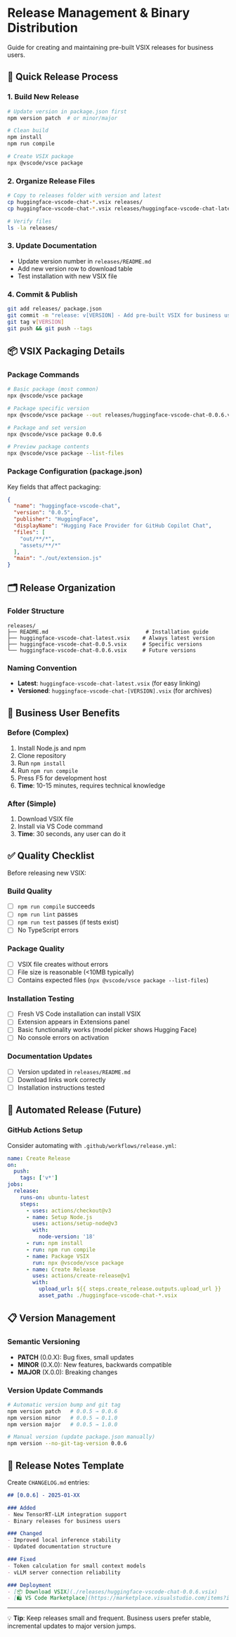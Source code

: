 # Release Management & Binary Distribution

Guide for creating and maintaining pre-built VSIX releases for business users.

## 🚀 **Quick Release Process**

### 1. Build New Release
```bash
# Update version in package.json first
npm version patch  # or minor/major

# Clean build
npm install
npm run compile

# Create VSIX package
npx @vscode/vsce package
```

### 2. Organize Release Files
```bash
# Copy to releases folder with version and latest
cp huggingface-vscode-chat-*.vsix releases/
cp huggingface-vscode-chat-*.vsix releases/huggingface-vscode-chat-latest.vsix

# Verify files
ls -la releases/
```

### 3. Update Documentation
- Update version number in `releases/README.md`
- Add new version row to download table
- Test installation with new VSIX file

### 4. Commit & Publish
```bash
git add releases/ package.json
git commit -m "release: v[VERSION] - Add pre-built VSIX for business users"
git tag v[VERSION]
git push && git push --tags
```

## 📦 **VSIX Packaging Details**

### Package Commands
```bash
# Basic package (most common)
npx @vscode/vsce package

# Package specific version
npx @vscode/vsce package --out releases/huggingface-vscode-chat-0.0.6.vsix

# Package and set version
npx @vscode/vsce package 0.0.6

# Preview package contents
npx @vscode/vsce package --list-files
```

### Package Configuration (package.json)
Key fields that affect packaging:
```json
{
  "name": "huggingface-vscode-chat",
  "version": "0.0.5",
  "publisher": "HuggingFace",
  "displayName": "Hugging Face Provider for GitHub Copilot Chat",
  "files": [
    "out/**/*",
    "assets/**/*"
  ],
  "main": "./out/extension.js"
}
```

## 🗂️ **Release Organization**

### Folder Structure
```
releases/
├── README.md                               # Installation guide
├── huggingface-vscode-chat-latest.vsix    # Always latest version
├── huggingface-vscode-chat-0.0.5.vsix     # Specific versions
└── huggingface-vscode-chat-0.0.6.vsix     # Future versions
```

### Naming Convention
- **Latest**: `huggingface-vscode-chat-latest.vsix` (for easy linking)
- **Versioned**: `huggingface-vscode-chat-[VERSION].vsix` (for archives)

## 🎯 **Business User Benefits**

### Before (Complex)
1. Install Node.js and npm
2. Clone repository
3. Run `npm install`
4. Run `npm run compile`
5. Press F5 for development host
6. **Time**: 10-15 minutes, requires technical knowledge

### After (Simple)
1. Download VSIX file
2. Install via VS Code command
3. **Time**: 30 seconds, any user can do it

## ✅ **Quality Checklist**

Before releasing new VSIX:

### Build Quality
- [ ] `npm run compile` succeeds
- [ ] `npm run lint` passes
- [ ] `npm run test` passes (if tests exist)
- [ ] No TypeScript errors

### Package Quality
- [ ] VSIX file creates without errors
- [ ] File size is reasonable (<10MB typically)
- [ ] Contains expected files (`npx @vscode/vsce package --list-files`)

### Installation Testing
- [ ] Fresh VS Code installation can install VSIX
- [ ] Extension appears in Extensions panel
- [ ] Basic functionality works (model picker shows Hugging Face)
- [ ] No console errors on activation

### Documentation Updates
- [ ] Version updated in `releases/README.md`
- [ ] Download links work correctly
- [ ] Installation instructions tested

## 🔄 **Automated Release (Future)**

### GitHub Actions Setup
Consider automating with `.github/workflows/release.yml`:
```yaml
name: Create Release
on:
  push:
    tags: ['v*']
jobs:
  release:
    runs-on: ubuntu-latest
    steps:
      - uses: actions/checkout@v3
      - name: Setup Node.js
        uses: actions/setup-node@v3
        with:
          node-version: '18'
      - run: npm install
      - run: npm run compile
      - name: Package VSIX
        run: npx @vscode/vsce package
      - name: Create Release
        uses: actions/create-release@v1
        with:
          upload_url: ${{ steps.create_release.outputs.upload_url }}
          asset_path: ./huggingface-vscode-chat-*.vsix
```

## 📋 **Version Management**

### Semantic Versioning
- **PATCH** (0.0.X): Bug fixes, small updates
- **MINOR** (0.X.0): New features, backwards compatible
- **MAJOR** (X.0.0): Breaking changes

### Version Update Commands
```bash
# Automatic version bump and git tag
npm version patch   # 0.0.5 → 0.0.6
npm version minor   # 0.0.5 → 0.1.0
npm version major   # 0.0.5 → 1.0.0

# Manual version (update package.json manually)
npm version --no-git-tag-version 0.0.6
```

## 🎁 **Release Notes Template**

Create `CHANGELOG.md` entries:
```markdown
## [0.0.6] - 2025-01-XX

### Added
- New TensorRT-LLM integration support
- Binary releases for business users

### Changed
- Improved local inference stability
- Updated documentation structure

### Fixed
- Token calculation for small context models
- vLLM server connection reliability

### Deployment
- [📦 Download VSIX](./releases/huggingface-vscode-chat-0.0.6.vsix)
- [🛍️ VS Code Marketplace](https://marketplace.visualstudio.com/items?itemName=HuggingFace.huggingface-vscode-chat)
```

---

💡 **Tip**: Keep releases small and frequent. Business users prefer stable, incremental updates to major version jumps.